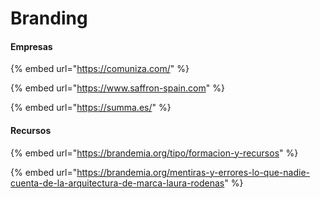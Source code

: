 # Branding

#### Empresas

{% embed url="https://comuniza.com/" %}

{% embed url="https://www.saffron-spain.com" %}

{% embed url="https://summa.es/" %}

#### Recursos

{% embed url="https://brandemia.org/tipo/formacion-y-recursos" %}

{% embed url="https://brandemia.org/mentiras-y-errores-lo-que-nadie-cuenta-de-la-arquitectura-de-marca-laura-rodenas" %}
